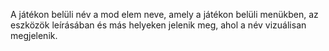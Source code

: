 A játékon belüli név a mod elem neve, amely a játékon belüli menükben, az eszközök leírásában és más helyeken jelenik meg, ahol a név vizuálisan megjelenik.